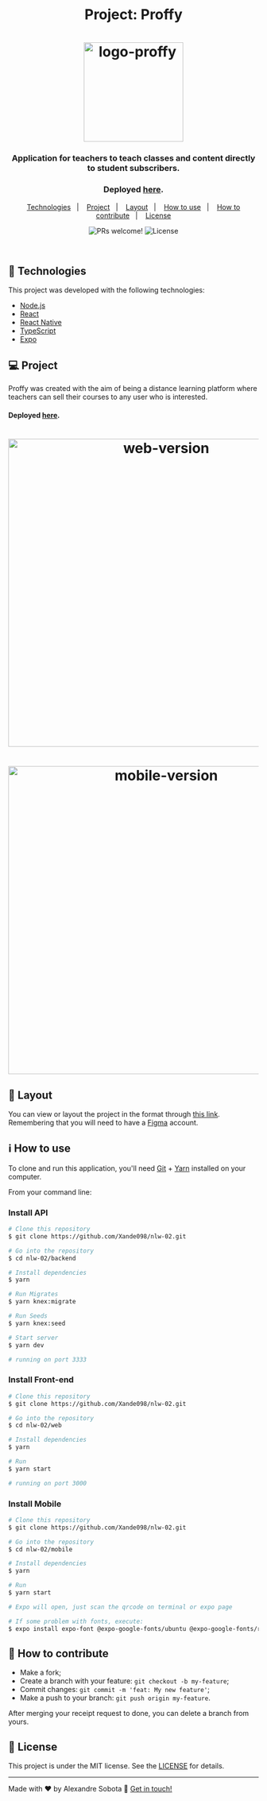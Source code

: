 <h1 align="center">
    Project: Proffy
    <h1 align="center">
    <img alt="logo-proffy" title="Logo" src="src/assets/logo.svg" width="200px" />
    </h1>
    <h3 align="center">Application for teachers to teach classes and content directly to student subscribers.</h3>
    <h3 align="center">Deployed <a href="#">here</a>.</h3>
</h1>

<!-- <h3 align="center">
  <a href="https://app.netlify.com/sites/github-explorer098/deploys"><img src = "https://api.netlify.com/api/v1/badges/db9a6932-8e17-4137-8ac7-51abfaad0b12/deploy-status" alt ="Netlify Status" /></a>
</h3> -->

<p align="center">
  <a href="#-technologies">Technologies</a>&nbsp;&nbsp;&nbsp;|&nbsp;&nbsp;&nbsp;
  <a href="#-project">Project</a>&nbsp;&nbsp;&nbsp;|&nbsp;&nbsp;&nbsp;
  <a href="#-layout">Layout</a>&nbsp;&nbsp;&nbsp;|&nbsp;&nbsp;&nbsp;
  <a href="#information_source-how-to-use">How to use</a>&nbsp;&nbsp;&nbsp;|&nbsp;&nbsp;&nbsp;
  <a href="#-how-to-contribute">How to contribute</a>&nbsp;&nbsp;&nbsp;|&nbsp;&nbsp;&nbsp;
  <a href="#memo-license">License</a>
</p>

<p align="center">
 <img src="https://img.shields.io/static/v1?label=PRs&message=welcome&color=7159c1&labelColor=000000" alt="PRs welcome!" />

  <img alt="License" src="https://img.shields.io/static/v1?label=license&message=MIT&color=7159c1&labelColor=000000" />
</p>

<br>

## 🚀 Technologies

This project was developed with the following technologies:

- [Node.js](https://nodejs.org/en/)
- [React](https://reactjs.org)
- [React Native](https://facebook.github.io/react-native/)
- [TypeScript](https://www.typescriptlang.org/)
- [Expo](https://expo.io/)

## 💻 Project

Proffy was created with the aim of being a distance learning platform where teachers can sell their courses to any user who is interested.
<h4>Deployed <a href="#">here</a>.</h4>

<h1 align="center">
    <img alt="web-version" title="Home-web" src="src/assets/landing.svg" width="620px" />
</h1>

<h1 align="center">
    <img alt="mobile-version" title="Home-mobile" src="#" width="620px" />
</h1>

## 🔖 Layout

You can view or layout the project in the format through [this link](https://www.figma.com/file/GHGS126t7WYjnPZdRKChJF/Proffy-Web). Remembering that you will need to have a [Figma](http://figma.com/) account.

## :information_source: How to use

To clone and run this application, you'll need [Git](https://git-scm.com) + [Yarn](https://classic.yarnpkg.com/en/docs/install/#windows-stable) installed on your computer.

From your command line:

### Install API
```bash
# Clone this repository
$ git clone https://github.com/Xande098/nlw-02.git

# Go into the repository
$ cd nlw-02/backend

# Install dependencies
$ yarn

# Run Migrates
$ yarn knex:migrate

# Run Seeds
$ yarn knex:seed

# Start server
$ yarn dev

# running on port 3333
```

### Install Front-end

```bash
# Clone this repository
$ git clone https://github.com/Xande098/nlw-02.git

# Go into the repository
$ cd nlw-02/web

# Install dependencies
$ yarn

# Run
$ yarn start

# running on port 3000
```

### Install Mobile

```bash
# Clone this repository
$ git clone https://github.com/Xande098/nlw-02.git

# Go into the repository
$ cd nlw-02/mobile

# Install dependencies
$ yarn

# Run
$ yarn start

# Expo will open, just scan the qrcode on terminal or expo page

# If some problem with fonts, execute:
$ expo install expo-font @expo-google-fonts/ubuntu @expo-google-fonts/roboto

```

## 🤔 How to contribute

-  Make a fork;
-  Create a branch with your feature: `git checkout -b my-feature`;
-  Commit changes: `git commit -m 'feat: My new feature'`;
-  Make a push to your branch: `git push origin my-feature`.

After merging your receipt request to done, you can delete a branch from yours.

## :memo: License

This project is under the MIT license. See the [LICENSE](LICENSE.md) for details.

---

Made with ♥ by Alexandre Sobota :wave: [Get in touch!](https://www.linkedin.com/in/alexandre-sobota-95839ba2)